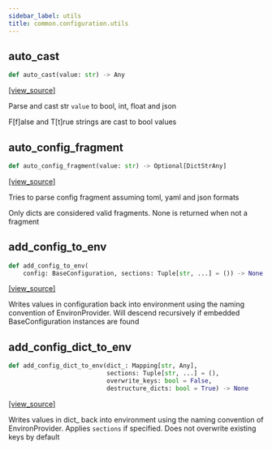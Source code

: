 ```yaml
---
sidebar_label: utils
title: common.configuration.utils
---
```


## auto\_cast

```python
def auto_cast(value: str) -> Any
```

[[view_source]](https://github.com/dlt-hub/dlt/blob/f0690715274590fc4cacf1165e3661aaa7af1c15/dlt/common/configuration/utils.py#L121)

Parse and cast str `value` to bool, int, float and json

F[f]alse and T[t]rue strings are cast to bool values

## auto\_config\_fragment

```python
def auto_config_fragment(value: str) -> Optional[DictStrAny]
```

[[view_source]](https://github.com/dlt-hub/dlt/blob/f0690715274590fc4cacf1165e3661aaa7af1c15/dlt/common/configuration/utils.py#L142)

Tries to parse config fragment assuming toml, yaml and json formats

Only dicts are considered valid fragments.
None is returned when not a fragment

## add\_config\_to\_env

```python
def add_config_to_env(
    config: BaseConfiguration, sections: Tuple[str, ...] = ()) -> None
```

[[view_source]](https://github.com/dlt-hub/dlt/blob/f0690715274590fc4cacf1165e3661aaa7af1c15/dlt/common/configuration/utils.py#L197)

Writes values in configuration back into environment using the naming convention of EnvironProvider. Will descend recursively if embedded BaseConfiguration instances are found

## add\_config\_dict\_to\_env

```python
def add_config_dict_to_env(dict_: Mapping[str, Any],
                           sections: Tuple[str, ...] = (),
                           overwrite_keys: bool = False,
                           destructure_dicts: bool = True) -> None
```

[[view_source]](https://github.com/dlt-hub/dlt/blob/f0690715274590fc4cacf1165e3661aaa7af1c15/dlt/common/configuration/utils.py#L204)

Writes values in dict_ back into environment using the naming convention of EnvironProvider. Applies `sections` if specified. Does not overwrite existing keys by default

